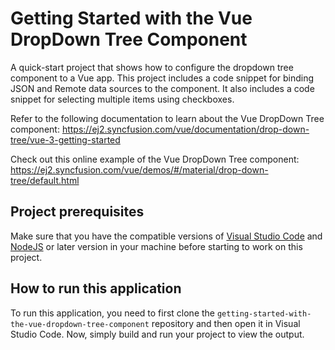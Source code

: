 # Getting Started with the Vue DropDown Tree Component

A quick-start project that shows how to configure the dropdown tree component to a Vue app. This project includes a code snippet for binding JSON and Remote data sources to the component. It also includes a code snippet for selecting multiple items using checkboxes.
 
Refer to the following documentation to learn about the Vue DropDown Tree component: 
https://ej2.syncfusion.com/vue/documentation/drop-down-tree/vue-3-getting-started

Check out this online example of the Vue DropDown Tree component:
https://ej2.syncfusion.com/vue/demos/#/material/drop-down-tree/default.html

## Project prerequisites
Make sure that you have the compatible versions of [Visual Studio Code](https://code.visualstudio.com/download ) and [NodeJS](https://nodejs.org/en/download) or later version in your machine before starting to work on this project.

## How to run this application
To run this application, you need to first clone the `getting-started-with-the-vue-dropdown-tree-component` repository and then open it in Visual Studio Code. Now, simply build and run your project to view the output.